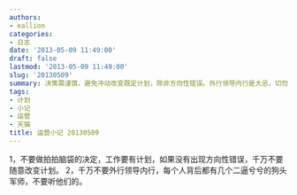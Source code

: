 ```yaml
---
authors:
- eallion
categories:
- 日志
date: '2013-05-09 11:49:00'
draft: false
lastmod: '2013-05-09 11:49:00'
slug: '20130509'
summary: 决策需谨慎，避免冲动改变既定计划，除非方向性错误。外行领导内行是大忌，切勿轻信不专业的建议！
tags:
- 计划
- 小记
- 运营
- 天猫
title: 运营小记 20130509
---
```

1，不要做拍拍脑袋的决定，工作要有计划，如果没有出现方向性错误，千万不要随意改变计划。
2，千万不要外行领导内行，每个人背后都有几个二逼兮兮的狗头军师，不要听他们的。
